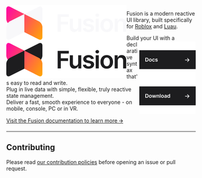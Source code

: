 <div>
<img align="left" src="./logo-dark-theme.png#gh-dark-mode-only" alt="Fusion">
<img align="left" src="./logo-light-theme.png#gh-light-mode-only" alt="Fusion">
<a href="https://elttob.github.io/Fusion/"><img align="right" src="./link-docs.png" alt="Docs"></a>
<a href="./releases"><img align="right" src="./link-download.png" alt="Download"></a>
</div>

Fusion is a modern reactive UI library, built specifically for [Roblox](https://developer.roblox.com/) and [Luau](https://luau-lang.org/).

Build your UI with a declarative syntax that's easy to read and write.<br>
Plug in live data with simple, flexible, truly reactive state management.<br>
Deliver a fast, smooth experience to everyone - on mobile, console, PC or in VR.<br>

[Visit the Fusion documentation to learn more 🡪](https://elttob.github.io/Fusion/)

-----

## Contributing

Please read [our contribution policies](/CONTRIBUTING.md) before opening an issue or pull request.
